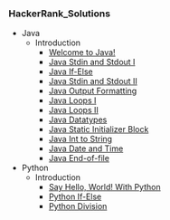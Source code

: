 ### HackerRank_Solutions

- Java
    - Introduction
        - [Welcome to Java!](https://github.com/HackerRankSolutions/HackerRank_Solutions/tree/master/Java/Introduction/Welcome%20to%20Java!)
        - [Java Stdin and Stdout I](https://github.com/HackerRankSolutions/HackerRank_Solutions/tree/master/Java/Introduction/Java%20Stdin%20and%20Stdout%20I)
        - [Java If-Else](https://github.com/HackerRankSolutions/HackerRank_Solutions/tree/master/Java/Introduction/Java%20If-Else)
        - [Java Stdin and Stdout II](https://github.com/HackerRankSolutions/HackerRank_Solutions/tree/master/Java/Introduction/Java%20Stdin%20and%20Stdout%20II)
        - [Java Output Formatting](https://github.com/HackerRankSolutions/HackerRank_Solutions/tree/master/Java/Introduction/Java%20Output%20Formatting)
        - [Java Loops I](https://github.com/HackerRankSolutions/HackerRank_Solutions/tree/master/Java/Introduction/Java%20Loops%20I)
        - [Java Loops II](https://github.com/HackerRankSolutions/HackerRank_Solutions/tree/master/Java/Introduction/Java%20Loops%20II)
        - [Java Datatypes](https://github.com/HackerRankSolutions/HackerRank_Solutions/tree/master/Java/Introduction/Java%20Datatypes)
        - [Java Static Initializer Block](https://github.com/HackerRankSolutions/HackerRank_Solutions/tree/master/Java/Introduction/Java%20Static%20Initializer%20Block)
        - [Java Int to String](https://github.com/HackerRankSolutions/HackerRank_Solutions/tree/master/Java/Introduction/Java%20Int%20to%20String)
        - [Java Date and Time](https://github.com/HackerRankSolutions/HackerRank_Solutions/tree/master/Java/Introduction/Java%20Date%20and%20Time)
        - [Java End-of-file](https://github.com/HackerRankSolutions/HackerRank_Solutions/tree/master/Java/Introduction/Java%20End-of-file)
- Python
    - Introduction
        - [Say Hello, World! With Python](https://github.com/HackerRankSolutions/HackerRank_Solutions/tree/master/Python/Introduction/Say%20Hello%2C%20World!%20With%20Python)
        - [Python If-Else](https://github.com/HackerRankSolutions/HackerRank_Solutions/tree/master/Python/Introduction/Python%20If-Else)
        - [Python Division](https://github.com/HackerRankSolutions/HackerRank_Solutions/tree/master/Python/Introduction/Python%20Division)